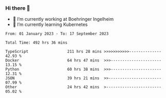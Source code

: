 ### Hi there 👋
- 🔭 I’m currently working at Boehringer Ingelheim
- 🌱 I’m currently learning Kubernetes

 
<!--START_SECTION:waka-->

```text
From: 01 January 2023 - To: 17 September 2023

Total Time: 492 hrs 36 mins

TypeScript                 211 hrs 28 mins >>>>>>>>>>>--------------   42.93 %
Docker                     64 hrs 47 mins  >>>----------------------   13.15 %
Python                     60 hrs 38 mins  >>>----------------------   12.31 %
JSON                       39 hrs 21 mins  >>-----------------------   07.99 %
Other                      24 hrs 42 mins  >------------------------   05.02 %
```

<!--END_SECTION:waka-->

 
